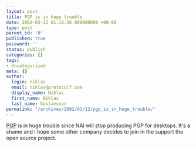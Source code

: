 ```yaml
---
layout: post
title: PGP is in huge trouble
date: 2002-03-12 01:12:56.000000000 +00:00
type: post
parent_id: '0'
published: true
password: ''
status: publish
categories: []
tags:
- Uncategorized
meta: {}
author:
  login: niklas
  email: niklas@protocol7.com
  display_name: Niklas
  first_name: Niklas
  last_name: Gustavsson
permalink: "/archives/2002/03/12/pgp_is_in_huge_trouble/"
---
```

[PGP](http://www.theregister.co.uk/content/54/24336.html) is in huge trouble since NAI will stop producing PGP for desktops. It's a shame and I hope some other company decides to join in the support the open source project.

